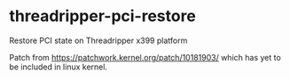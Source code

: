 # threadripper-pci-restore
Restore PCI state on Threadripper x399 platform

Patch from https://patchwork.kernel.org/patch/10181903/ which has yet to be included in linux kernel.
